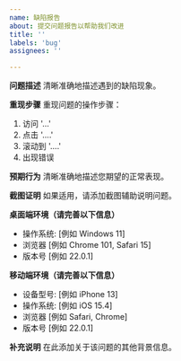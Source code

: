 ```yaml
---
name: 缺陷报告
about: 提交问题报告以帮助我们改进
title: ''
labels: 'bug'
assignees: ''

---
```


**问题描述**
清晰准确地描述遇到的缺陷现象。

**重现步骤**
重现问题的操作步骤：
1. 访问 '...'
2. 点击 '....'
3. 滚动到 '....'
4. 出现错误

**预期行为**
清晰准确地描述您期望的正常表现。

**截图证明**
如果适用，请添加截图辅助说明问题。

**桌面端环境（请完善以下信息）**
 - 操作系统: [例如 Windows 11]
 - 浏览器 [例如 Chrome 101, Safari 15]
 - 版本号 [例如 22.0.1]

**移动端环境（请完善以下信息）**
 - 设备型号: [例如 iPhone 13]
 - 操作系统: [例如 iOS 15.4]
 - 浏览器 [例如 Safari, Chrome]
 - 版本号 [例如 22.0.1]

**补充说明**
在此添加关于该问题的其他背景信息。
